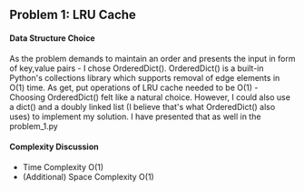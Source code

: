## Problem 1: LRU Cache

#### Data Structure Choice
As the problem demands to maintain an order and presents the input in form of key,value pairs - I chose OrderedDict(). 
OrderedDict() is a built-in Python's collections library which supports removal of edge elements in O(1) time.
As get, put operations of LRU cache needed to be O(1) - Choosing OrderedDict() felt like a natural choice.
However, I could also use a dict() and a doubly linked list (I believe that's what OrderedDict() also uses) to implement my solution. 
I have presented that as well in the problem_1.py  

#### Complexity Discussion
* Time Complexity O(1)
* (Additional) Space Complexity O(1)